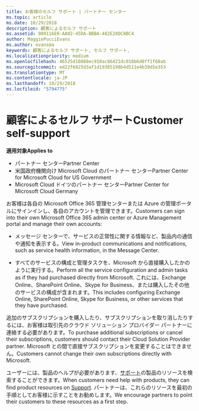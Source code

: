 ```yaml
---
title: お客様のセルフ サポート | パートナー センター
ms.topic: article
ms.date: 10/29/2018
description: 顧客によるセルフ サポート
ms.assetid: 980116E0-AA02-45DA-BBBA-482E28DC8BC4
author: MaggiePucciEvans
ms.author: evansma
keywords: 顧客によるセルフ サポート, セルフ サポート,
ms.localizationpriority: medium
ms.openlocfilehash: 46525d10888ec910ac86421dc018b6d8ff1f68ab
ms.sourcegitcommit: ed22f6825d3af1d19385198b4d511e4b39d5e353
ms.translationtype: MT
ms.contentlocale: ja-JP
ms.lasthandoff: 10/29/2018
ms.locfileid: "5794775"
---
```

# <a name="customer-self-support"></a><span data-ttu-id="1f4b0-104">顧客によるセルフ サポート</span><span class="sxs-lookup"><span data-stu-id="1f4b0-104">Customer self-support</span></span>

**<span data-ttu-id="1f4b0-105">適用対象</span><span class="sxs-lookup"><span data-stu-id="1f4b0-105">Applies to</span></span>**

-  <span data-ttu-id="1f4b0-106">パートナー センター</span><span class="sxs-lookup"><span data-stu-id="1f4b0-106">Partner Center</span></span>
-  <span data-ttu-id="1f4b0-107">米国政府機関向け Microsoft Cloud のパートナー センター</span><span class="sxs-lookup"><span data-stu-id="1f4b0-107">Partner Center for Microsoft Cloud for US Government</span></span>
-  <span data-ttu-id="1f4b0-108">Microsoft Cloud ドイツのパートナー センター</span><span class="sxs-lookup"><span data-stu-id="1f4b0-108">Partner Center for Microsoft Cloud Germany</span></span>

<span data-ttu-id="1f4b0-109">お客様は各自の Microsoft Office 365 管理センターまたは Azure の管理ポータルにサインインし、各自のアカウントを管理できます。</span><span class="sxs-lookup"><span data-stu-id="1f4b0-109">Customers can sign into their own Microsoft Office 365 admin center or Azure Management portal and manage their own accounts:</span></span>

-   <span data-ttu-id="1f4b0-110">メッセージ センターで、サービスの正常性に関する情報など、製品内の通信や通知を表示する。</span><span class="sxs-lookup"><span data-stu-id="1f4b0-110">View in-product communications and notifications, such as service health information, in the Message Center.</span></span>

-   <span data-ttu-id="1f4b0-111">すべてのサービスの構成と管理タスクを、Microsoft から直接購入したかのように実行する。</span><span class="sxs-lookup"><span data-stu-id="1f4b0-111">Perform all the service configuration and admin tasks as if they had purchased directly from Microsoft.</span></span> <span data-ttu-id="1f4b0-112">これには、Exchange Online、SharePoint Online、Skype for Business、または購入したその他のサービスの構成が含まれます。</span><span class="sxs-lookup"><span data-stu-id="1f4b0-112">This includes configuring Exchange Online, SharePoint Online, Skype for Business, or other services that they have purchased.</span></span>

<span data-ttu-id="1f4b0-113">追加のサブスクリプションを購入したり、サブスクリプションを取り消したりするには、お客様は取引先のクラウド ソリューション プロバイダー パートナーに連絡する必要があります。</span><span class="sxs-lookup"><span data-stu-id="1f4b0-113">To purchase additional subscriptions or cancel their subscriptions, customers should contact their Cloud Solution Provider partner.</span></span> <span data-ttu-id="1f4b0-114">Microsoft との間で直接サブスクリプションを変更することはできません。</span><span class="sxs-lookup"><span data-stu-id="1f4b0-114">Customers cannot change their own subscriptions directly with Microsoft.</span></span>

<span data-ttu-id="1f4b0-115">ユーザーには、製品のヘルプが必要があります、[サポート](https://partnercenter.microsoft.com/partner/support)の製品のリソースを検索することができます。</span><span class="sxs-lookup"><span data-stu-id="1f4b0-115">When customers need help with products, they can find product resources on [Support](https://partnercenter.microsoft.com/partner/support).</span></span> <span data-ttu-id="1f4b0-116">パートナーは、これらのリソースを最初の手順としてお客様に示すことをお勧めします。</span><span class="sxs-lookup"><span data-stu-id="1f4b0-116">We encourage partners to point their customers to these resources as a first step.</span></span>

 

 



